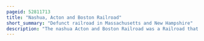 ```yaml
---
pageid: 52811713
title: "Nashua, Acton and Boston Railroad"
short_summary: "Defunct railroad in Massachusetts and New Hampshire"
description: "The nashua Acton and Boston Railroad was a Railroad that was formed in 1871 to build a Line between nashua new Hampshire and Acton Massachusetts. After opening in 1873 the Railroad expanded to concord Massachusetts and offered a Commuter Connection to boston. It was leased by the Concord Railroad in 1876 and given to the Boston and Maine Railroad in 1895. Most of the Railroad's Length was abandoned in the 1920s though a short Portion in Nashua was operated until 1980."
---
```


